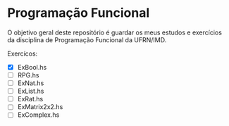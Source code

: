 # Programação Funcional

O objetivo geral deste repositório é guardar os meus estudos e exercícios da disciplina de Programação Funcional da UFRN/IMD.

Exercícos:
- [X] ExBool.hs
- [ ] RPG.hs
- [ ] ExNat.hs
- [ ] ExList.hs
- [ ] ExRat.hs
- [ ] ExMatrix2x2.hs
- [ ] ExComplex.hs